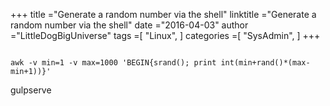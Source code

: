 +++ 
title ="Generate a random number via the shell" 
linktitle ="Generate a random number via the shell" 
date ="2016-04-03" 
author ="LittleDogBigUniverse"
tags =[ "Linux",  ] 
categories =[ "SysAdmin",  ] 
+++ 

```less

awk -v min=1 -v max=1000 'BEGIN{srand(); print int(min+rand()*(max-min+1))}'

``` 

gulpserve